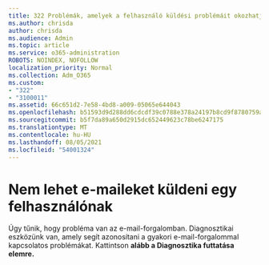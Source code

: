 ```yaml
---
title: 322 Problémák, amelyek a felhasználó küldési problémáit okozhatják
ms.author: chrisda
author: chrisda
ms.audience: Admin
ms.topic: article
ms.service: o365-administration
ROBOTS: NOINDEX, NOFOLLOW
localization_priority: Normal
ms.collection: Adm_O365
ms.custom:
- "322"
- "3100011"
ms.assetid: 66c651d2-7e58-4bd8-a009-05065e644043
ms.openlocfilehash: b51593d9d288dd6cdcdf39c0788e378a24197b8cd9f8780759af6d7462843a75
ms.sourcegitcommit: b5f7da89a650d2915dc652449623c78be6247175
ms.translationtype: MT
ms.contentlocale: hu-HU
ms.lasthandoff: 08/05/2021
ms.locfileid: "54001324"
---
```

# <a name="a-user-is-having-issues-sending-email-messages"></a>Nem lehet e-maileket küldeni egy felhasználónak

Úgy tűnik, hogy probléma van az e-mail-forgalomban. Diagnosztikai eszközünk van, amely segít azonosítani a gyakori e-mail-forgalommal kapcsolatos problémákat. Kattintson **alább a Diagnosztika futtatása elemre.**
